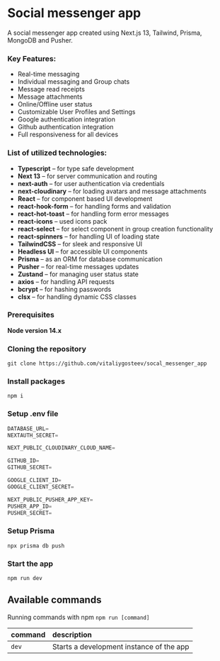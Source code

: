 # Social messenger app

A social messenger app created using Next.js 13, Tailwind, Prisma, MongoDB and Pusher.

### Key Features:
- Real-time messaging
- Individual messaging and Group chats
- Message read receipts
- Message attachments
- Online/Offline user status
- Customizable User Profiles and Settings
- Google authentication integration
- Github authentication integration
- Full responsiveness for all devices

### List of utilized technologies:
- **Typescript** – for type safe development
- **Next 13** – for server communication and routing
- **next-auth** – for user authentication via credentials
- **next-cloudinary** – for loading avatars and message attachments
- **React** – for component based UI development
- **react-hook-form** – for handling forms and validation
- **react-hot-toast** – for handling form error messages
- **react-icons** – used icons pack
- **react-select** – for select component in group creation functionality
- **react-spinners** – for handling UI of loading state
- **TailwindCSS** – for sleek and responsive UI
- **Headless UI** – for accessible UI components
- **Prisma** – as an ORM for database communication
- **Pusher** – for real-time messages updates
- **Zustand** – for managing user status state
- **axios** – for handling API requests
- **bcrypt** – for hashing passwords
- **clsx** – for handling dynamic CSS classes

### Prerequisites

**Node version 14.x**

### Cloning the repository

```shell
git clone https://github.com/vitaliygosteev/socal_messenger_app
```

### Install packages
```shell
npm i
````

### Setup .env file

```js
DATABASE_URL=
NEXTAUTH_SECRET=

NEXT_PUBLIC_CLOUDINARY_CLOUD_NAME=

GITHUB_ID=
GITHUB_SECRET=

GOOGLE_CLIENT_ID=
GOOGLE_CLIENT_SECRET=

NEXT_PUBLIC_PUSHER_APP_KEY=
PUSHER_APP_ID=
PUSHER_SECRET=
```

### Setup Prisma

```shell
npx prisma db push
```

### Start the app

```shell
npm run dev
```

## Available commands

Running commands with npm `npm run [command]`

| command | description                              |
| :------ | :--------------------------------------- |
| `dev`   | Starts a development instance of the app |
